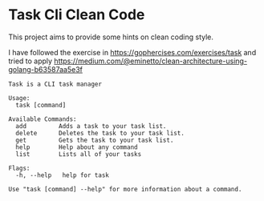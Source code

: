 # Task Cli Clean Code

This project aims to provide some hints on clean coding style.

I have followed the exercise in https://gophercises.com/exercises/task and tried to apply https://medium.com/@eminetto/clean-architecture-using-golang-b63587aa5e3f

```
Task is a CLI task manager

Usage:
  task [command]

Available Commands:
  add         Adds a task to your task list.
  delete      Deletes the task to your task list.
  get         Gets the task to your task list.
  help        Help about any command
  list        Lists all of your tasks

Flags:
  -h, --help   help for task

Use "task [command] --help" for more information about a command.
```
